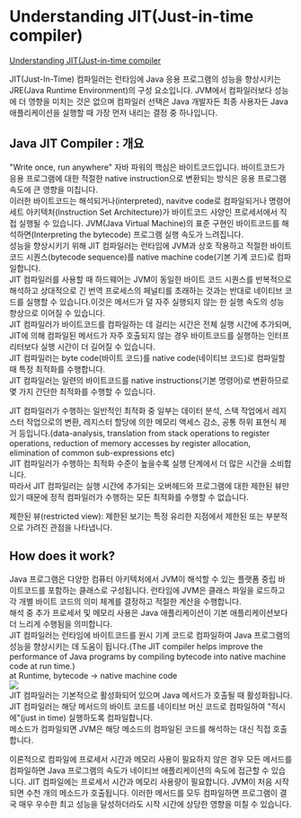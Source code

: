 # Understanding JIT(Just-in-time compiler)
[Understanding JIT(Just-in-time compiler](https://aboullaite.me/understanding-jit-compiler-just-in-time-compiler/)  
  
JIT(Just-In-Time) 컴파일러는 런타임에 Java 응용 프로그램의 성능을 향상시키는 JRE(Java Runtime Environment)의 구성 요소입니다. JVM에서 컴파일러보다 성능에 더 영향을 미치는 것은 없으며 컴파일러 선택은 Java 개발자든 최종 사용자든 Java 애플리케이션을 실행할 때 가장 먼저 내리는 결정 중 하나입니다.  
  
## Java JIT Compiler : 개요
"Write once, run anywhere" 자바 파워의 핵심은 바이트코드입니다. 바이트코드가 응용 프로그램에 대한 적절한 native instruction으로 변환되는 방식은 응용 프로그램 속도에 큰 영향을 미칩니다.  
이러한 바이트코드는 해석되거나(interpreted), navitve code로 컴파일되거나 명령어 세트 아키텍처(Instruction Set Architecture)가 바이트코드 사양인 프로세서에서 직접 실행될 수 있습니다. JVM(Java Virtual Machine)의 표준 구현인 바이트코드를 해석하면(Interpreting the bytecode) 프로그램 실행 속도가 느려집니다.  
성능을 향상시키기 위해 JIT 컴파일러는 런타임에 JVM과 상호 작용하고 적절한 바이트 코드 시퀀스(bytecode sequence)를 native machine code(기본 기계 코드)로 컴파일합니다.  
JIT 컴파일러를 사용할 때 하드웨어는 JVM이 동일한 바이트 코드 시퀀스를 반복적으로 해석하고 상대적으로 긴 번역 프로세스의 페널티를 초래하는 것과는 반대로 네이티브 코드를 실행할 수 있습니다.이것은 메서드가 덜 자주 실행되지 않는 한 실행 속도의 성능 향상으로 이어질 수 있습니다.  
JIT 컴파일러가 바이트코드를 컴파일하는 데 걸리는 시간은 전체 실행 시간에 추가되며, JIT에 의해 컴파일된 메서드가 자주 호출되지 않는 경우 바이트코드를 실행하는 인터프리터보다 실행 시간이 더 길어질 수 있습니다.  
JIT 컴파일러는 byte code(바이트 코드)를 native code(네이티브 코드)로 컴파일할 때 특정 최적화를 수행합니다.  
JIT 컴파일러는 일련의 바이트코드를 native instructions(기본 명령어)로 변환하므로 몇 가지 간단한 최적화를 수행할 수 있습니다.  
   
JIT 컴파일러가 수행하는 일반적인 최적화 중 일부는 데이터 분석, 스택 작업에서 레지스터 작업으로의 변환, 레지스터 할당에 의한 메모리 액세스 감소, 공통 하위 표현식 제거 등입니다.(data-analysis, translation from stack operations to register operations, reduction of memory accesses by register allocation, elimination of common sub-expressions etc)  
JIT 컴파일러가 수행하는 최적화 수준이 높을수록 실행 단계에서 더 많은 시간을 소비합니다.  
따라서 JIT 컴파일러는 실행 시간에 추가되는 오버헤드와 프로그램에 대한 제한된 뷰만 있기 때문에 정적 컴파일러가 수행하는 모든 최적화를 수행할 수 없습니다.  
  
제한된 뷰(restricted view): 제한된 보기는 특정 유리한 지점에서 제한된 또는 부분적으로 가려진 관점을 나타냅니다.  
  
## How does it work?
Java 프로그램은 다양한 컴퓨터 아키텍처에서 JVM이 해석할 수 있는 플랫폼 중립 바이트코드를 포함하는 클래스로 구성됩니다. 런타임에 JVM은 클래스 파일을 로드하고 각 개별 바이트 코드의 의미 체계를 결정하고 적절한 계산을 수행합니다.  
해석 중 추가 프로세서 및 메모리 사용은 Java 애플리케이션이 기본 애플리케이션보다 더 느리게 수행됨을 의미합니다.  
JIT 컴파일러는 런타임에 바이트코드를 원시 기계 코드로 컴파일하여 Java 프로그램의 성능을 향상시키는 데 도움이 됩니다.(The JIT compiler helps improve the performance of Java programs by compiling bytecode into native machine code at run time.)  
at Runtime, bytecode -> native machine code  
![](https://aboullaite.me/content/images/2017/08/jit.png)  
JIT 컴파일러는 기본적으로 활성화되어 있으며 Java 메서드가 호출될 때 활성화됩니다.  
JIT 컴파일러는 해당 메서드의 바이트 코드를 네이티브 머신 코드로 컴파일하여 "적시에"(just in time) 실행하도록 컴파일합니다.  
메소드가 컴파일되면 JVM은 해당 메소드의 컴파일된 코드를 해석하는 대신 직접 호출합니다.  
  
이론적으로 컴파일에 프로세서 시간과 메모리 사용이 필요하지 않은 경우 모든 메서드를 컴파일하면 Java 프로그램의 속도가 네이티브 애플리케이션의 속도에 접근할 수 있습니다. JIT 컴파일에는 프로세서 시간과 메모리 사용량이 필요합니다. JVM이 처음 시작되면 수천 개의 메소드가 호출됩니다. 이러한 메서드를 모두 컴파일하면 프로그램이 결국 매우 우수한 최고 성능을 달성하더라도 시작 시간에 상당한 영향을 미칠 수 있습니다.  
